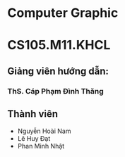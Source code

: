 # Computer Graphic
# CS105.M11.KHCL
## Giảng viên hướng dẫn:
### ThS. Cáp Phạm Đình Thăng
## Thành viên
* Nguyễn Hoài Nam
* Lê Huy Đạt
* Phan Minh Nhật
